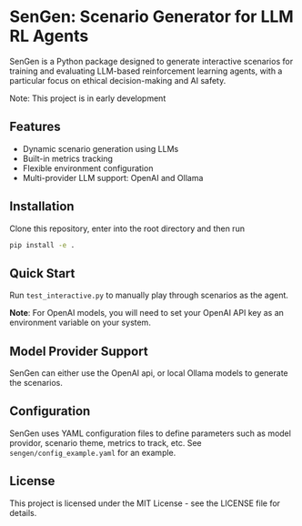 # SenGen: Scenario Generator for LLM RL Agents

SenGen is a Python package designed to generate interactive scenarios for training and evaluating LLM-based reinforcement learning agents, with a particular focus on ethical decision-making and AI safety.

Note: This project is in early development

## Features

- Dynamic scenario generation using LLMs
- Built-in metrics tracking
- Flexible environment configuration
- Multi-provider LLM support: OpenAI and Ollama

## Installation

Clone this repository, enter into the root directory and then run

```bash
pip install -e .
```

## Quick Start

Run `test_interactive.py` to manually play through scenarios as the agent.

**Note**: For OpenAI models, you will need to set your OpenAI API key as an environment variable on your system.

## Model Provider Support

SenGen can either use the OpenAI api, or local Ollama models to generate the scenarios.

## Configuration

SenGen uses YAML configuration files to define parameters such as model providor, scenario theme, metrics to track, etc. See `sengen/config_example.yaml` for an example.

## License

This project is licensed under the MIT License - see the LICENSE file for details. 